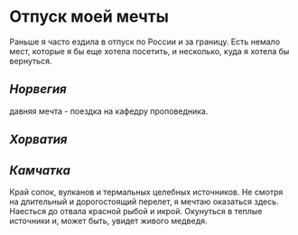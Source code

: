 # Отпуск моей мечты
Раньше я часто ездила в отпуск по России и за границу. Есть немало мест, которые я бы еще хотела посетить, и несколько, куда я хотела бы вернуться.

## *Норвегия*

давняя мечта - поездка на кафедру проповедника.

## *Хорватия*

## *Камчатка*

Край сопок, вулканов и термальных целебных источников. Не смотря на длительный и дорогостоящий перелет, я мечтаю оказаться здесь. Наесться до отвала красной рыбой и икрой. Окунуться в теплые источники и, может быть, увидет живого медведя.